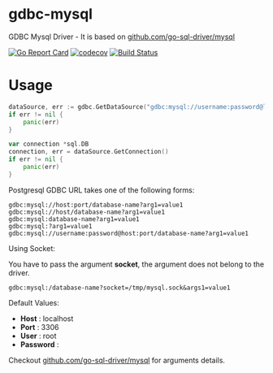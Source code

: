 # gdbc-mysql
GDBC Mysql Driver - It is based on [github.com/go-sql-driver/mysql](https://github.com/go-sql-driver/mysql)

[![Go Report Card](https://goreportcard.com/badge/github.com/go-gdbc/gdbc-mysql)](https://goreportcard.com/report/github.com/go-gdbc/gdbc-mysql)
[![codecov](https://codecov.io/gh/go-gdbc/gdbc-mysql/branch/main/graph/badge.svg?token=7UNHBOILSV)](https://codecov.io/gh/go-gdbc/gdbc-mysql)
[![Build Status](https://travis-ci.com/go-gdbc/gdbc-mysql.svg?branch=main)](https://travis-ci.com/go-gdbc/gdbc-mysql)

# Usage
```go
dataSource, err := gdbc.GetDataSource("gdbc:mysql://username:password@localhost:3000/testdb?charset=utf8mb4")
if err != nil {
    panic(err)
}

var connection *sql.DB
connection, err = dataSource.GetConnection()
if err != nil {
    panic(err)
}
```

Postgresql GDBC URL takes one of the following forms:

```
gdbc:mysql://host:port/database-name?arg1=value1
gdbc:mysql://host/database-name?arg1=value1
gdbc:mysql:database-name?arg1=value1
gdbc:mysql:?arg1=value1
gdbc:mysql://username:password@host:port/database-name?arg1=value1
```

Using Socket:

You have to pass the argument **socket**, the argument does not belong to the driver.
```
gdbc:mysql:/database-name?socket=/tmp/mysql.sock&args1=value1
```

Default Values:
* **Host** : localhost
* **Port** : 3306
* **User** : root
* **Password** : 

Checkout [github.com/go-sql-driver/mysql](https://github.com/go-sql-driver/mysql) for arguments details.
